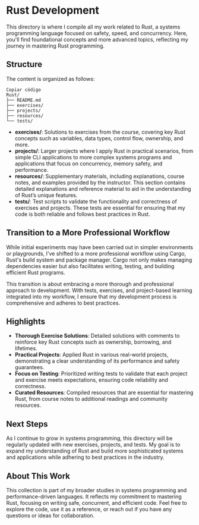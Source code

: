 # Rust Development

This directory is where I compile all my work related to Rust, a systems programming language focused on safety, speed, and concurrency. Here, you'll find foundational concepts and more advanced topics, reflecting my journey in mastering Rust programming.

## Structure

The content is organized as follows:

```
Copiar código
Rust/
├── README.md
├── exercises/
├── projects/
├── resources/
└── tests/

```

- **exercises/**: Solutions to exercises from the course, covering key Rust concepts such as variables, data types, control flow, ownership, and more.
- **projects/**: Larger projects where I apply Rust in practical scenarios, from simple CLI applications to more complex systems programs and applications that focus on concurrency, memory safety, and performance.
- **resources/**: Supplementary materials, including explanations, course notes, and examples provided by the instructor. This section contains detailed explanations and reference material to aid in the understanding of Rust’s unique features.
- **tests/**: Test scripts to validate the functionality and correctness of exercises and projects. These tests are essential for ensuring that my code is both reliable and follows best practices in Rust.

## Transition to a More Professional Workflow

While initial experiments may have been carried out in simpler environments or playgrounds, I've shifted to a more professional workflow using Cargo, Rust's build system and package manager. Cargo not only makes managing dependencies easier but also facilitates writing, testing, and building efficient Rust programs.

This transition is about embracing a more thorough and professional approach to development. With tests, exercises, and project-based learning integrated into my workflow, I ensure that my development process is comprehensive and adheres to best practices.

## Highlights

- **Thorough Exercise Solutions**: Detailed solutions with comments to reinforce key Rust concepts such as ownership, borrowing, and lifetimes.
- **Practical Projects**: Applied Rust in various real-world projects, demonstrating a clear understanding of its performance and safety guarantees.
- **Focus on Testing**: Prioritized writing tests to validate that each project and exercise meets expectations, ensuring code reliability and correctness.
- **Curated Resources**: Compiled resources that are essential for mastering Rust, from course notes to additional readings and community resources.

## Next Steps

As I continue to grow in systems programming, this directory will be regularly updated with new exercises, projects, and tests. My goal is to expand my understanding of Rust and build more sophisticated systems and applications while adhering to best practices in the industry.

## About This Work

This collection is part of my broader studies in systems programming and performance-driven languages. It reflects my commitment to mastering Rust, focusing on writing safe, concurrent, and efficient code. Feel free to explore the code, use it as a reference, or reach out if you have any questions or ideas for collaboration.